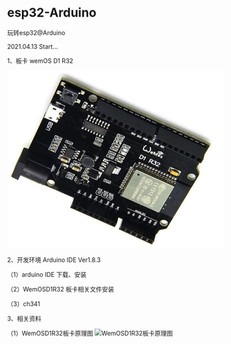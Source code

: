 # esp32-Arduino

玩转esp32@Arduino

2021.04.13 Start...

1、板卡 wemOS D1 R32

![WemOSD1R32板卡](/img/WemosD1R32.jpg)

2、开发环境 Arduino IDE Ver1.8.3
   
（1）arduino IDE 下载、安装

（2）WemOSD1R32 板卡相关文件安装

（3）ch341

3、相关资料

（1）WemOSD1R32板卡原理图
![WemOSD1R32板卡原理图](/img/WemosD1R32原理图.jpg)



